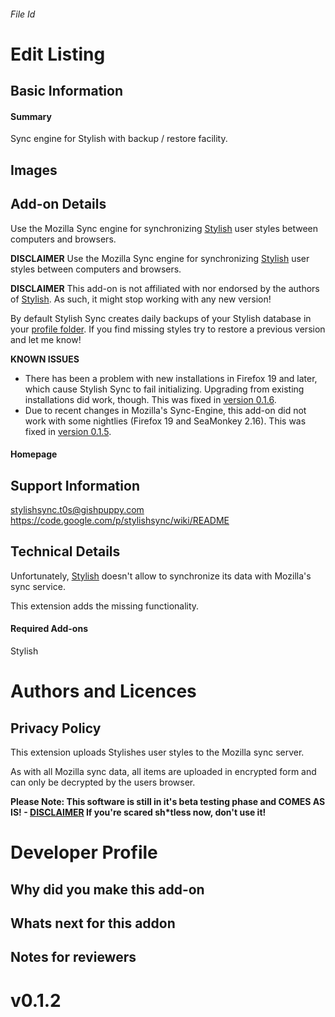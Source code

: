 

###### File $Id$ ######

# Edit Listing #
## Basic Information ##
#### Summary ####
Sync engine for Stylish with backup / restore facility.

## Images ##

## Add-on Details ##
Use the Mozilla Sync engine for synchronizing <a href='https://addons.mozilla.org/en-US/addon/stylish/'>Stylish</a> user styles between computers and browsers.

<b>DISCLAIMER</b>
Use the Mozilla Sync engine for synchronizing <a href='https://addons.mozilla.org/en-US/addon/stylish/'>Stylish</a> user styles between computers and browsers.

<b>DISCLAIMER</b>
This add-on is not affiliated with nor endorsed by the authors of <a href='https://addons.mozilla.org/en-US/addon/stylish/'>Stylish</a>. As such, it might stop working with any new version!

By default Stylish Sync creates daily backups of your Stylish database in your <a href='http://kb.mozillazine.org/Profile_folder'>profile folder</a>. If you find missing styles try to restore a previous version and let me know!

<b>KNOWN ISSUES</b>
<ul>
<li>There has been a problem with new installations in Firefox 19 and later, which cause Stylish Sync to fail initializing. Upgrading from existing installations did work, though. This was fixed in <a href='https://addons.mozilla.org/en-US/seamonkey/addon/stylishsync/versions/'>version 0.1.6</a>.</li>
<li>Due to recent changes in Mozilla's Sync-Engine, this add-on did not work with some nightlies (Firefox 19 and SeaMonkey 2.16). This was fixed in <a href='https://addons.mozilla.org/en-US/seamonkey/addon/stylishsync/versions/'>version 0.1.5</a>.</li>
</ul>

#### Homepage ####

## Support Information ##
stylishsync.t0s@gishpuppy.com
https://code.google.com/p/stylishsync/wiki/README

## Technical Details ##
Unfortunately, <a href='https://addons.mozilla.org/en-US/addon/stylish/'>Stylish</a> doesn't allow to synchronize its data with Mozilla's sync service.

This extension adds the missing functionality.

#### Required Add-ons ####
Stylish

# Authors and Licences #
## Privacy Policy ##
This extension uploads Stylishes user styles to the Mozilla sync server.

As with all Mozilla sync data, all items are uploaded in encrypted form and can only be decrypted by the users browser.

<strong>Please Note: This software is still in it's beta testing phase and COMES AS IS! - <a href='http://code.google.com/p/stylishsync/wiki/README#Disclaimer'>DISCLAIMER</a>
If you're scared sh*tless now, don't use it!<br>
</strong>

# Developer Profile #

## Why did you make this add-on ##

## Whats next for this addon ##

## Notes for reviewers ##
# v0.1.2 #